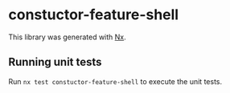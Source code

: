 # constuctor-feature-shell

This library was generated with [Nx](https://nx.dev).

## Running unit tests

Run `nx test constuctor-feature-shell` to execute the unit tests.
